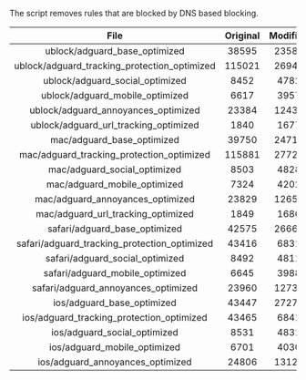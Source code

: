 The script removes rules that are blocked by DNS based blocking.


| File | Original | Modified |
|:----:|:-----:|:-----:|
| ublock/adguard_base_optimized | 38595 | 23587 |
| ublock/adguard_tracking_protection_optimized | 115021 | 26942 |
| ublock/adguard_social_optimized | 8452 | 4782 |
| ublock/adguard_mobile_optimized | 6617 | 3957 |
| ublock/adguard_annoyances_optimized | 23384 | 12430 |
| ublock/adguard_url_tracking_optimized | 1840 | 1677 |
| mac/adguard_base_optimized | 39750 | 24719 |
| mac/adguard_tracking_protection_optimized | 115881 | 27725 |
| mac/adguard_social_optimized | 8503 | 4828 |
| mac/adguard_mobile_optimized | 7324 | 4202 |
| mac/adguard_annoyances_optimized | 23829 | 12657 |
| mac/adguard_url_tracking_optimized | 1849 | 1686 |
| safari/adguard_base_optimized | 42575 | 26661 |
| safari/adguard_tracking_protection_optimized | 43416 | 6831 |
| safari/adguard_social_optimized | 8492 | 4811 |
| safari/adguard_mobile_optimized | 6645 | 3988 |
| safari/adguard_annoyances_optimized | 23960 | 12736 |
| ios/adguard_base_optimized | 43447 | 27271 |
| ios/adguard_tracking_protection_optimized | 43465 | 6841 |
| ios/adguard_social_optimized | 8531 | 4831 |
| ios/adguard_mobile_optimized | 6701 | 4030 |
| ios/adguard_annoyances_optimized | 24806 | 13127 |